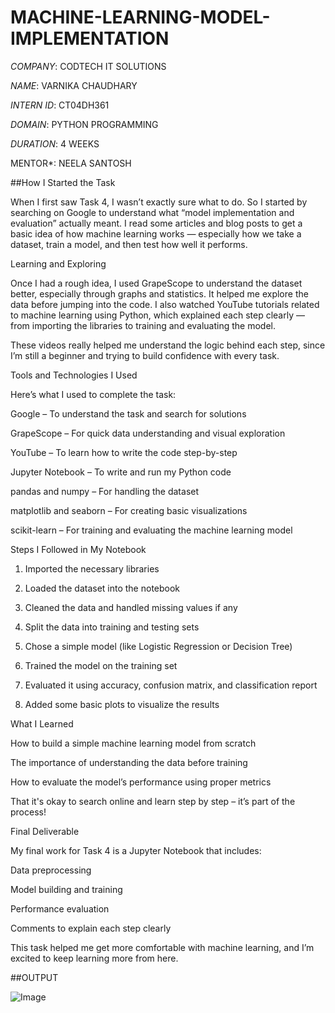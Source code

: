 # MACHINE-LEARNING-MODEL-IMPLEMENTATION

*COMPANY*: CODTECH IT SOLUTIONS 

*NAME*: VARNIKA CHAUDHARY 

*INTERN ID*: CT04DH361

*DOMAIN*: PYTHON PROGRAMMING 

*DURATION*: 4 WEEKS 

MENTOR*: NEELA SANTOSH 


##How I Started the Task

When I first saw Task 4, I wasn’t exactly sure what to do. So I started by searching on Google to understand what “model implementation and evaluation” actually meant. I read some articles and blog posts to get a basic idea of how machine learning works — especially how we take a dataset, train a model, and then test how well it performs.

 Learning and Exploring

Once I had a rough idea, I used GrapeScope to understand the dataset better, especially through graphs and statistics. It helped me explore the data before jumping into the code. I also watched YouTube tutorials related to machine learning using Python, which explained each step clearly — from importing the libraries to training and evaluating the model.

These videos really helped me understand the logic behind each step, since I’m still a beginner and trying to build confidence with every task.

 Tools and Technologies I Used

Here’s what I used to complete the task:

Google – To understand the task and search for solutions

GrapeScope – For quick data understanding and visual exploration

YouTube – To learn how to write the code step-by-step

Jupyter Notebook – To write and run my Python code

pandas and numpy – For handling the dataset

matplotlib and seaborn – For creating basic visualizations

scikit-learn – For training and evaluating the machine learning model


 Steps I Followed in My Notebook

1. Imported the necessary libraries


2. Loaded the dataset into the notebook


3. Cleaned the data and handled missing values if any


4. Split the data into training and testing sets


5. Chose a simple model (like Logistic Regression or Decision Tree)


6. Trained the model on the training set


7. Evaluated it using accuracy, confusion matrix, and classification report


8. Added some basic plots to visualize the results



 What I Learned

How to build a simple machine learning model from scratch

The importance of understanding the data before training

How to evaluate the model’s performance using proper metrics

That it's okay to search online and learn step by step – it’s part of the process!


 Final Deliverable

My final work for Task 4 is a Jupyter Notebook that includes:

Data preprocessing

Model building and training

Performance evaluation

Comments to explain each step clearly


This task helped me get more comfortable with machine learning, and I’m excited to keep learning more from here.

##OUTPUT

![Image](https://github.com/user-attachments/assets/4e1a0b9d-5177-4991-8659-5aad47c1cc4d)
